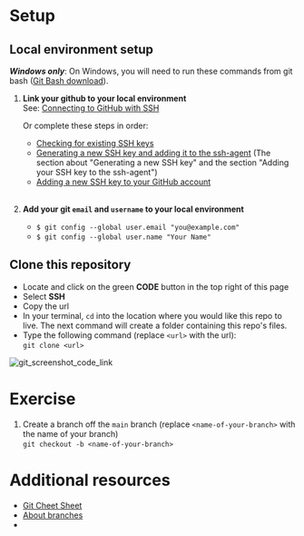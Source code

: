 # Setup

## Local environment setup 
***Windows only***: 
On Windows, you will need to run these commands from git bash ([Git Bash download](https://git-scm.com/downloads)).


1. **Link your github to your local environment**  
  See: [Connecting to GitHub with SSH](https://docs.github.com/en/authentication/connecting-to-github-with-ssh)

    Or complete these steps in order:  
    - [Checking for existing SSH keys](https://docs.github.com/en/authentication/connecting-to-github-with-ssh/checking-for-existing-ssh-keys)  
    - [Generating a new SSH key and adding it to the ssh-agent](https://docs.github.com/en/authentication/connecting-to-github-with-ssh/generating-a-new-ssh-key-and-adding-it-to-the-ssh-agent)   (The section about "Generating a new SSH key" and the section "Adding your SSH key to the ssh-agent")
    - [Adding a new SSH key to your GitHub account](https://docs.github.com/en/authentication/connecting-to-github-with-ssh/adding-a-new-ssh-key-to-your-github-account)  
    <br>  


2. **Add your git `email` and `username` to your local environment**  
    - `$ git config --global user.email "you@example.com"`  
    - `$ git config --global user.name "Your Name"`  


## Clone this repository 

  - Locate and click on the green **CODE** button in the top right of this page 
  - Select **SSH**
  - Copy the url 
  - In your terminal, `cd` into the location where you would like this repo to live. The next command will create a folder containing this repo's files. 
  - Type the following command (replace `<url>` with the url):   
  ```git clone <url>```

![git_screenshot_code_link](https://user-images.githubusercontent.com/34327253/149275115-b26a213a-2efe-4165-a8f1-1392b60d9f5f.png)

# Exercise 

1. Create a branch off the `main` branch  (replace `<name-of-your-branch>` with the name of your branch)  
  ```git checkout -b <name-of-your-branch>```


# Additional resources
- [Git Cheet Sheet](https://education.github.com/git-cheat-sheet-education.pdf)
- [About branches](https://docs.github.com/en/pull-requests/collaborating-with-pull-requests/proposing-changes-to-your-work-with-pull-requests/about-branches)
- 

